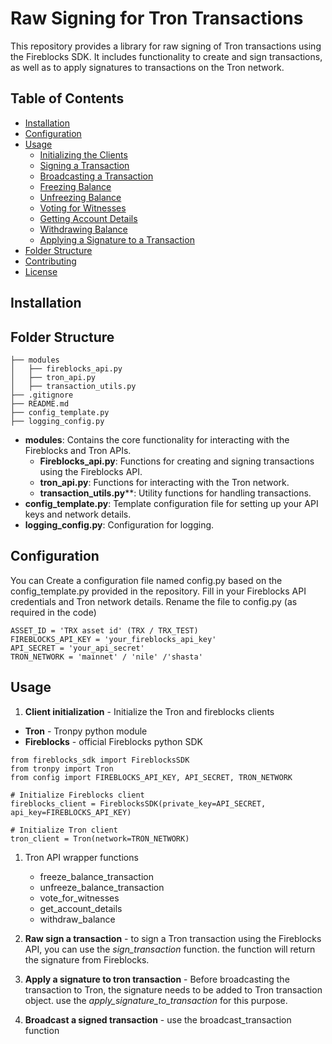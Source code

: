 # Raw Signing for Tron Transactions

This repository provides a library for raw signing of Tron transactions using the Fireblocks SDK. It includes functionality to create and sign transactions, as well as to apply signatures to transactions on the Tron network.

## Table of Contents

- [Installation](#installation)
- [Configuration](#configuration)
- [Usage](#usage)
  - [Initializing the Clients](#initializing-the-clients)
  - [Signing a Transaction](#signing-a-transaction)
  - [Broadcasting a Transaction](#broadcasting-a-transaction)
  - [Freezing Balance](#freezing-balance)
  - [Unfreezing Balance](#unfreezing-balance)
  - [Voting for Witnesses](#voting-for-witnesses)
  - [Getting Account Details](#getting-account-details)
  - [Withdrawing Balance](#withdrawing-balance)
  - [Applying a Signature to a Transaction](#applying-a-signature-to-a-transaction)
- [Folder Structure](#folder-structure)
- [Contributing](#contributing)
- [License](#license)

## Installation



## Folder Structure

```
├── modules
│   ├── fireblocks_api.py
│   ├── tron_api.py
│   ├── transaction_utils.py
├── .gitignore
├── README.md
├── config_template.py
├── logging_config.py

```
* **modules**: Contains the core functionality for interacting with the Fireblocks and Tron APIs.
  * **Fireblocks_api.py**: Functions for creating and signing transactions using the Fireblocks API.
  * **tron_api.py**: Functions for interacting with the Tron network.
  * **transaction_utils.py****: Utility functions for handling transactions.	
* **config_template.py**: Template configuration file for setting up your API keys and network details.
* **logging_config.py**: Configuration for logging.

## Configuration
You can Create a configuration file named config.py based on the config_template.py provided in the repository. Fill in your Fireblocks API credentials and Tron network details.
Rename the file to config.py (as required in the code)

```
ASSET_ID = 'TRX asset id' (TRX / TRX_TEST)
FIREBLOCKS_API_KEY = 'your_fireblocks_api_key'
API_SECRET = 'your_api_secret'
TRON_NETWORK = 'mainnet' / 'nile' /'shasta'
```

## Usage
1. **Client initialization** - Initialize the Tron and fireblocks clients
* **Tron** - Tronpy python module
* **Fireblocks** - official Fireblocks python SDK

```
from fireblocks_sdk import FireblocksSDK
from tronpy import Tron
from config import FIREBLOCKS_API_KEY, API_SECRET, TRON_NETWORK

# Initialize Fireblocks client
fireblocks_client = FireblocksSDK(private_key=API_SECRET, api_key=FIREBLOCKS_API_KEY)

# Initialize Tron client
tron_client = Tron(network=TRON_NETWORK)

```
1. Tron API wrapper functions
   * freeze_balance_transaction 
   * unfreeze_balance_transaction 
   * vote_for_witnesses 
   * get_account_details 
   * withdraw_balance
   

2. **Raw sign a transaction** - to sign a Tron transaction using the Fireblocks API, you can use the _sign_transaction_ function. 
    the function will return the signature from Fireblocks.


3. **Apply a signature to tron transaction** - Before broadcasting the transaction to Tron, the signature needs to be added to Tron transaction object.
  use the _apply_signature_to_transaction_ for this purpose.


4. **Broadcast a signed transaction** - use the broadcast_transaction function






